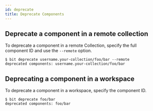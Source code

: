```yaml
---
id: deprecate
title: Deprecate Components
---
```


## Deprecate a component in a remote collection

To deprecate a component in a remote Collection, specify the full component ID and use the `--remote` option.

```shell
$ bit deprecate username.your-collection/foo/bar --remote
deprecated components: username.your-collection/foo/bar
```

## Deprecating a component in a workspace

To deprecate a component in a workspace, specify the component ID.

```shell
$ bit deprecate foo/bar
deprecated components: foo/bar
```
